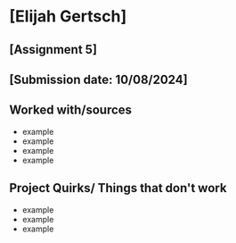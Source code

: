 # [Elijah Gertsch]
## [Assignment 5]
## [Submission date: 10/08/2024]
## Worked with/sources 
* example
* example
* example
* example
## Project Quirks/ Things that don't work
* example
* example
* example
